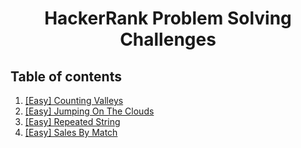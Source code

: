 <h1 align="center">
  HackerRank Problem Solving Challenges
</p>

 ## Table of contents
 
 1) [[Easy] Counting Valleys](./counting-valleys)
 2) [[Easy] Jumping On The Clouds](./jumping-on-the-clouds)
 3) [[Easy] Repeated String](./repeated-string)
 4) [[Easy] Sales By Match](./sales-by-match)
